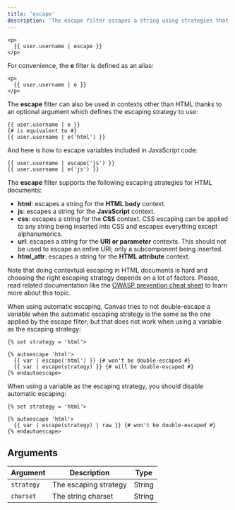 ```yaml
---
title: 'escape'
description: 'The escape filter escapes a string using strategies that depend on the context'
---
```


```canvas {% process=false>
<p>
  {{ user.username | escape }}
</p>
```

For convenience, the **e** filter is defined as an alias:

```canvas {% process=false>
<p>
  {{ user.username | e }}
</p>
```

The **escape** filter can also be used in contexts other than HTML thanks to an optional argument which defines the escaping strategy to use:

```canvas {% process=false>
{{ user.username | e }}
{# is equivalent to #}
{{ user.username | e('html') }}
```

And here is how to escape variables included in JavaScript code:

```canvas {% process=false>
{{ user.username | escape('js') }}
{{ user.username | e('js') }}
```

The **escape** filter supports the following escaping strategies for HTML documents:

- **html**: escapes a string for the **HTML body** context.
- **js**: escapes a string for the **JavaScript** context.
- **css**: escapes a string for the **CSS** context. CSS escaping can be applied to any string being inserted into CSS and escapes everything except alphanumerics.
- **url**: escapes a string for the **URI or parameter** contexts. This should not be used to escape an entire URI; only a subcomponent being inserted.
- **html_attr**: escapes a string for the **HTML attribute** context.

Note that doing contextual escaping in HTML documents is hard and choosing the right escaping strategy depends on a lot of factors. Please, read related documentation like the [OWASP prevention cheat sheet](https://github.com/OWASP/CheatSheetSeries/blob/master/cheatsheets/Cross_Site_Scripting_Prevention_Cheat_Sheet.md) to learn more about this topic.

When using automatic escaping, Canvas tries to not double-escape a variable when the automatic escaping strategy is the same as the one applied by the escape filter; but that does not work when using a variable as the escaping strategy:

```canvas {% process=false>
{% set strategy = 'html'>

{% autoescape 'html'>
  {{ var | escape('html') }} {# won't be double-escaped #}
  {{ var | escape(strategy) }} {# will be double-escaped #}
{% endautoescape>
```

When using a variable as the escaping strategy, you should disable automatic escaping:

```canvas {% process=false>
{% set strategy = 'html'>

{% autoescape 'html'>
  {{ var | escape(strategy) | raw }} {# won't be double-escaped #}
{% endautoescape>
```

## Arguments

Argument    | Description           | Type
----------- | --------------------- | -------
`strategy`  | The escaping strategy | String
`charset`   | The string charset    | String

